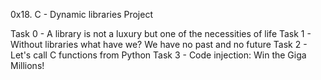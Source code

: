 0x18. C - Dynamic libraries Project

Task 0 - A library is not a luxury but one of the necessities of life
Task 1 - Without libraries what have we? We have no past and no future
Task 2 -  Let's call C functions from Python
Task 3 - Code injection: Win the Giga Millions!
